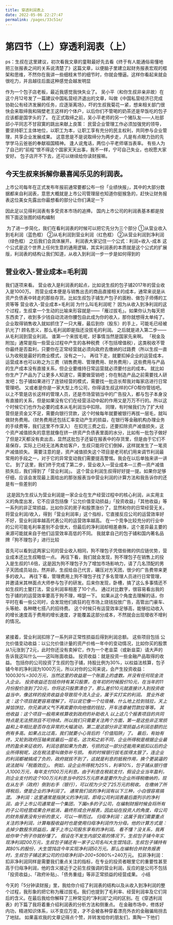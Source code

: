 ```yaml
---
title: 穿透利润表上
date: 2022-05-06 22:27:47
permalink: /pages/33c51e/
---
```

# 第四节（上）穿透利润表（上）
ps：生叔在这里建议，初次看我文章的童鞋最好先去看《终于有人能通俗易懂地把三张报表之间的关系说清楚了》这篇文章，以便脑子里建立起财务报表宏观的框架和思维，不然你在我讲一些细枝末节的细节时，你就会懵逼。这样你看起来就会很吃力，并且越往后面这种感觉会越发明显

作为一个包子店老板，最近我感觉我快失业了。
吴小平（和你生叔非亲非故）在这个月12号发了一篇建议中国私营经济退出的文章，叫做《中国私营经济已完成协助公有经济发展的任务，应逐渐离场》，吓的生叔我菊花一紧，想来相关部门很快会来取缔我和隔壁老王这样的个体户，以后你们不管喝的奶茶还是早饭吃的包子应该都是国字头的了。
在正式取缔之前，吴小平老师的另一个猪队友——人社部邱小平同志不甘寂寞的跳出来献上良策：
民营企业管理工作必须加强党的领导，要坚持职工主体地位，以职工为本，让职工享有充分的民主权利，共同参与企业管理，共享企业发展成果。
这意思是不是说取缔分为两步走，凡是有点眼力劲的先学学马云爸爸的奉献祖国精神。
逢人说鬼话，两位小平老师堪当表率。
有些人为了自己的“前程”恨不得这个国家天天出事，我不一样，宁可自己失业，也祝愿大家安好。
包子店开不下去，还可以继续给你读财报嘛。

## 今天生叔来拆解你最喜闻乐见的利润表。
上市公司每年在正式发布年报前通常要都公布一份「业绩快报」，其中的大部分数据都来自利润表，意思大概就是上市公司管理层也知道你挺猴急的，赶快让财务报表这位美女先露出你最想看的部分让你们满足一下
<img :src="$withBase('/images/lirun/1.jpg')" >

因此足以见得利润表有多受资本市场的追捧。
国内上市公司的利润表基本都是按照下面这张图的结构编制

<img :src="$withBase('/images/lirun/2.jpg')" >
为了进一步简化，我们在看利润表的时候可以把它先分为三个部分
①从营业收入到毛利润（蓝色框）
②从毛利润到营业利润（红色框）
②从营业利润到净利润（绿色框）
之后我们会具体展开。
利润表大家记住一个公式：利润=收入-成本
这个公式是这个世界上任何生意的通用逻辑，其实利润表的本质就是这个公式的扩展版，利润表的结构让我们知道，从收入到利润一步一步是如何得到的

## 营业收入-营业成本=毛利润
我们逐项来看。
营业收入是利润表的起点，比如说生叔的包子铺2017年的营业收入是1000万。
而营业成本便是与销售出去的商品直接相关的成本，通常来说是从资产负债表中转走的那些存货。比如生叔包子铺生产包子的面粉、做包子师傅的工资等等
营业收入-营业成本=毛利润
为什么叫毛利润呢？
因为从收入到净利润的这个过程，生叔拿一个生动的比喻来形容就是——「雁过拔毛」。如果你认为每天把东西卖了，收到多少钱自动流进你腰包自此成为你的收入，那你就想得太单纯了。
企业取得销售收入就如抓住了一只大雁，最后到你（股东）的手上，可能毛已经被扒光了!
顾名思义，那么毛利润即是指还没拔毛的利润。
之后就是进入第二步——从毛利润到营业利润。
谁第一个来拔毛呢，好事情当然是国家先来啊。
「税金及附加」通常是指一些营业过程中产生的各种税费（不包括增值税），这类税收不管你最终是否盈利，只要你在正常经营就必须向政府去缴纳的过路费（所以生叔一直认为收税是最好的商业模式，没有之一）。
再往下走，就要扣掉企业的运营成本，运营成本也可以称之为三费（销售费用、管理费用、财务费用），这些费用与产品的生产成本没有直接关系，但企业要维持日常运营就必须要付出的成本。
就比如你生产了产品为了让更多人知道它，需要做营销吧；你在制造产品之前需要找人研发吧；包子铺如果进行了连锁经营的模式，需要找一批店长帮我对每家店进行日常管理吧。
又或者是你是一家大型上市公司，你得请生叔这样的CFO帮你管钱吧。
以上不管是店长这样的管理人员，还是市场营销当中的广告投入，都与包子本身没有直接的关系，但是如果没有它们在经营活动中起的作用又是万万不行的。所以这个时候它们也作为必要的成本从毛利润当中扣除。
同理，有时候我们为了扩大经营但是资金又不足，需要向银行贷款，这个时候每年就要被银行再拔一层毛，就叫做财务费用。（财务费用还包括汇率变动产生的损益，在银行等金融机构办理业务的手续费等，我们这里不作深入）
在扣完三费之后，还要扣除资产减值损失，这个资产减值损失的意思就像在挤一挤资产负债表里面的水分，比如有一批包子做好了但是2天都没有卖出去，显然这批包子还留在报表中的存货里，但是由于它们不易保存，实际上已经无法再卖给客户，生叔只能将它们倒掉，这样就发生了一笔资产减值损失。
需要注意的是，资产减值损失这个项目是老司机们用来调节利润最常用的手段之一，对于它的异常变动我们需要提高警惕。我会在以后单独来讲一讲它。
到了这里，我们终于完成了第二步，营业收入—营业成本—三费—资产减值损失后，我们得到了「营业利润」。
这个营业利润生叔得好好提一提。如果你足够仔细，应该会发现最上面给出的那张报表当中营业利润的计算方法和我告诉你的还是有一些差别的

<img :src="$withBase('/images/lirun/3.jpg')" >
这是因为生叔认为营业利润是一家企业在生产经营过程中的核心利润，从实用主义的角度出发，它不应该包括像「公允价值变动损益」「投资收益」「其他收益」等一系列的非正常损益，比如你买的房子和股票涨价了，显然和你的日常经营无关。
将营业利润/收入，得到「营业利润率」这个指标，它直接反应公司的运营效率好不好，营业利润率越高代表公司的运营效率越高。
在一个竞争比较充分的行业中的公司可能毛利率差别不会很大，但最后的净利润却相差悬殊，这个差异最主要的来源可能就来自于他们运营效率高低的不同。
我就拿自己的包子铺和国内著名品牌「狗不理包子」进行比较
<img :src="$withBase('/images/lirun/4.jpg')" >

首先可以看到这两家公司的营业收入相同，狗不理包子凭借些微的供应链优势，营业成本还比生叔略低一点。
再往下看，我们就会发现，狗不理包子在销售上的投入是生叔的1.6倍，这是因为狗不理包子为了增加市场影响力，请了几名顶配的男子天团成员站台。然并卵，生叔给自己代言，碾压对方天团，很少的广告费带来更多的收入。
再往下看，管理费用上狗不理包子找了多名管理人员进行日常管理，并邀请米其林面点大师参与包子的研发。后来你发现，卧槽，搞了这么多事情还不如生叔的土鳖打法，营业利润率相差了10个点。
通过对比数字，很容易看出我的包子铺的的运营效率要高于狗不理，嘚瑟一下。
如果从这个角度去理解的话，你平时在看一些公司时，会发现他们疯狂的在市场上烧钱投放广告，高管出门豪车、头等舱、各种瞎七搭八的招待费。
这个时候只有运营效率足够高，能够拉动收入的增长速度高于费用的增长速度，才能覆盖这部分成本，不然就会出现增收不增利的情况。
##
紧接着，营业利润扣除了一系列非正常性损益后得到利润总额。
这些项目包括
公允价值变动收益：以公允价值计量的资产价格一年中的变动情况，比如你买的股票从1元涨到了2元，此时你还没有卖掉它，作为一个老韭菜（或新韭菜）请大声的告诉我这叫什么——这叫账面收益。
投资收益：就是投资一些金融产品取得的收益。
包括你的公司投资了生叔的包子铺，持股比例为30%，以权益法核算，包子铺今年的净利润为1000万元，所以对你的公司来说，会产生投资收益：1000*30%=300万元，当然这里的收益是一个账面上的虚数。并没有任何现金流入企业。
投资收益还包括你持有某只股票，在年初的时候股价10元，在当年的11月份股价涨到了20元，你将这只股票清仓了，那么差价10元就直接计入到投资收益当中，像这样的投资收益会导致现今流入企业，属于实打实的利润。
营业外收支：这个项目就更容易理解了，可以说它像一个垃圾桶，什么地上捡到钱拉，天上掉馅饼拉，你兄弟讲义气不再索要你向他借的钱拉，开车违章被罚款拉等等。
其他收益：这个项目一般用来核算收到政府的补助收入
以上这几个报表项目的共同特点是无法预测且不可持续。所以我们只需要关注两个方面，第一是这些非正常损益和上年相比是否存在异常的大幅波动，第二是这部分非正常损益占利润总额的比例有多高。如果占比过高，我们就要小心背后的「价值陷阱」了。
最后，有始有终，又轮到政府压轴来拔最后一层毛，这次和之前不同，企业所得税是根据企业最终的盈余来征收的，利润总额如果为负数，亏损的这一部分还能用来抵扣以后的企业所得税呢，这在税法里叫做弥补亏损。
有的时候银行拔毛拔得太狠了，连企业的利润都被搞成了负的，政府就拔不到了，这就是利息的抵税作用，换个更装逼的说法就叫「税盾效应」。
例如，设企业所得税为25%，利率10%，包子铺从银行借入1000万元，每年支付100万元利息。由于利息在税前支付，假设企业当年盈利，则企业支付的这个100万元利息当中的25万元原本是要作为企业所得税缴纳的，现在从左手（政府）倒到右手（银行），可以视为少交了25万元的税收。
在缴纳了所得税后，便是企业的净利润了。
通常我们说的净利润有以下三种，小白很容易搞混。
净利润：这里通常是指狭义的净利润，即母公司利润表最后面列示的净利润，由于上市公司通常是一个集团，下属n多的子公司，在编制财报时候会将所有的子公司经营成果合并抵消，最终形成合并报表，因此站在投资人的角度，母公司的财务报表没有分析的意义，可以一带而过。
归母净利润：这属于我们需要重点关注的净利润，计算每股收益时也是使用归母净利润作为分母。他的计算方式是：去掉少数股东损益后，属于上市公司股东享有的净利润。
看不懂？没关系，我再给你举个例子你就秒懂了。
假设在不发生内部交易的情况下，生叔包子铺今年实现净利润200万元，生叔包子铺还有一家子公司名叫大生馄饨店，生叔包子铺持有其80%的股份，大生馄饨店今年实现净利润50万元。那么在编制合并财务报表时，生叔包子铺这家公司的归母净利润=200+50*80%=240万元。
扣非净利润：扣非净利润同样是需要我们重点关注的指标，在专业的投资者眼里它的重要性甚至高于归母净利润，他的含义接近于之前生叔强调的营业利润，反应的是公司不包括「投资收益」、「政府补贴」、「债务重组」等非正常损益的经营成果。
小结

今天的「5分钟读财报」里，我给你介绍了利润表的结构以及从收入到净利润的整个过程，我形象的把它称为雁过拔毛。我们也提到了毛利率、经营利润率及它们背后的含义。在最后我给你解释了三种常见的“净利润”之间的区别。在《穿透利润表》的下篇了我将着重介绍利润表的分析方法和侧重点。
在金融市场中，修炼好内功，精进知识体系，以不变应万变，才不会被各种穿着漂亮外衣的金融骗局拐去了地狱。
如果喜欢我的文章记得点个赞，并转发给你的朋友们，熏陶一下他们
